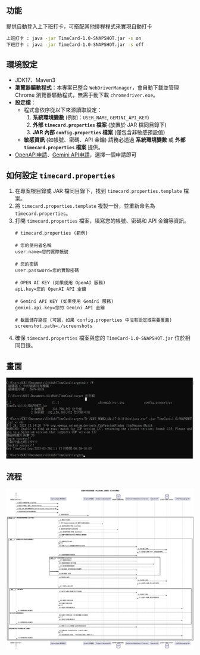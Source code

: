 ## 功能

提供自動登入上下班打卡，可搭配其他排程程式來實現自動打卡

```bash
上班打卡 : java -jar TimeCard-1.0-SNAPSHOT.jar -s on
下班打卡 : java -jar TimeCard-1.0-SNAPSHOT.jar -s off
```

## 環境設定

- JDK17、Maven3
- **瀏覽器驅動程式**：本專案已整合 `WebDriverManager`，會自動下載並管理 Chrome 瀏覽器驅動程式，無需手動下載 `chromedriver.exe`。
- **設定檔**：
    - 程式會依序從以下來源讀取設定：
        1.  **系統環境變數** (例如：`USER_NAME`, `GEMINI_API_KEY`)
        2.  **外部 `timecard.properties` 檔案** (放置於 JAR 檔同目錄下)
        3.  **JAR 內部 `config.properties` 檔案** (僅包含非敏感預設值)
    - **敏感資訊** (如帳號、密碼、API 金鑰) 請務必透過 **系統環境變數** 或 **外部 `timecard.properties` 檔案** 提供。
- [OpenAPI申請](https://platform.openai.com/docs/overview)、[Gemini API申請](https://ai.google.dev/gemini-api/docs/api-key?hl=zh-tw)，選擇一個申請即可

## 如何設定 `timecard.properties`

1.  在專案根目錄或 JAR 檔同目錄下，找到 `timecard.properties.template` 檔案。
2.  將 `timecard.properties.template` 複製一份，並重新命名為 `timecard.properties`。
3.  打開 `timecard.properties` 檔案，填寫您的帳號、密碼和 API 金鑰等資訊。
    ```properties
    # timecard.properties (範例)

    # 您的使用者名稱
    user.name=您的實際帳號

    # 您的密碼
    user.password=您的實際密碼

    # OPEN AI KEY (如果使用 OpenAI 服務)
    api.key=您的 OpenAI API 金鑰

    # Gemini API KEY (如果使用 Gemini 服務)
    gemini.api.key=您的 Gemini API 金鑰

    # 截圖儲存路徑 (可選，如果 config.properties 中沒有設定或需要覆蓋)
    screenshot.path=./screenshots
    ```
4.  確保 `timecard.properties` 檔案與您的 `TimeCard-1.0-SNAPSHOT.jar` 位於相同目錄。

## 畫面
![image](https://github.com/jasonSOUI/TimeCard/blob/master/log.png)

## 流程
![image](https://github.com/jasonSOUI/TimeCard/blob/master/uml.png)